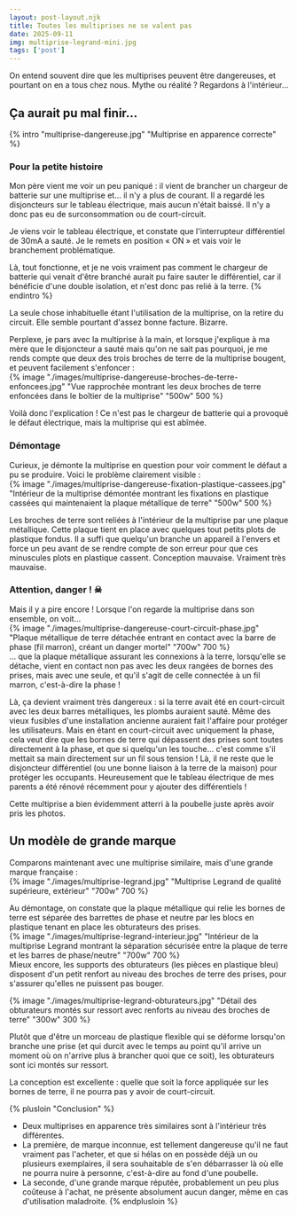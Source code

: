 ```yaml
---
layout: post-layout.njk 
title: Toutes les multiprises ne se valent pas
date: 2025-09-11
img: multiprise-legrand-mini.jpg
tags: ['post']
---
```


On entend souvent dire que les multiprises peuvent être dangereuses, et pourtant on en a tous chez nous. Mythe ou réalité ? Regardons à l'intérieur...
<!-- excerpt -->

## Ça aurait pu mal finir...

{% intro "multiprise-dangereuse.jpg" "Multiprise en apparence correcte" %}

### Pour la petite histoire

Mon père vient me voir un peu paniqué : il vient de brancher un chargeur de batterie sur une multiprise et... il n'y a plus de courant. Il a regardé les disjoncteurs sur le tableau électrique, mais aucun n'était baissé. Il n'y a donc pas eu de surconsommation ou de court-circuit.

Je viens voir le tableau électrique, et constate que l'interrupteur différentiel de 30mA a sauté. Je le remets en position « ON » et vais voir le branchement problématique.

Là, tout fonctionne, et je ne vois vraiment pas comment le chargeur de batterie qui venait d'être branché aurait pu faire sauter le différentiel, car il bénéficie d'une double isolation, et n'est donc pas relié à la terre.
{% endintro %}

La seule chose inhabituelle étant l'utilisation de la multiprise, on la retire du circuit. Elle semble pourtant d'assez bonne facture. Bizarre.

Perplexe, je pars avec la multiprise à la main, et lorsque j'explique à ma mère que le disjoncteur a sauté mais qu'on ne sait pas pourquoi, je me rends compte que deux des trois broches de terre de la multiprise bougent, et peuvent facilement s'enfoncer :  
{% image "./images/multiprise-dangereuse-broches-de-terre-enfoncees.jpg" "Vue rapprochée montrant les deux broches de terre enfoncées dans le boîtier de la multiprise" "500w" 500 %}

Voilà donc l'explication ! Ce n'est pas le chargeur de batterie qui a provoqué le défaut électrique, mais la multiprise qui est abîmée.

### Démontage

Curieux, je démonte la multiprise en question pour voir comment le défaut a pu se produire. Voici le problème clairement visible :  
{% image "./images/multiprise-dangereuse-fixation-plastique-cassees.jpg" "Intérieur de la multiprise démontée montrant les fixations en plastique cassées qui maintenaient la plaque métallique de terre" "500w" 500 %}

Les broches de terre sont reliées à l'intérieur de la multiprise par une plaque métallique. Cette plaque tient en place avec quelques tout petits plots de plastique fondus. Il a suffi que quelqu'un branche un appareil à l'envers et force un peu avant de se rendre compte de son erreur pour que ces minuscules plots en plastique cassent. Conception mauvaise. Vraiment très mauvaise.

### Attention, danger ! ☠

Mais il y a pire encore ! Lorsque l'on regarde la multiprise dans son ensemble, on voit...  
{% image "./images/multiprise-dangereuse-court-circuit-phase.jpg" "Plaque métallique de terre détachée entrant en contact avec la barre de phase (fil marron), créant un danger mortel" "700w" 700 %}  
... que la plaque métallique assurant les connexions à la terre, lorsqu'elle se détache, vient en contact non pas avec les deux rangées de bornes des prises, mais avec une seule, et qu'il s'agit de celle connectée à un fil marron, c'est-à-dire la phase !

Là, ça devient vraiment très dangereux : si la terre avait été en court-circuit avec les deux barres métalliques, les plombs auraient sauté. Même des vieux fusibles d'une installation ancienne auraient fait l'affaire pour protéger les utilisateurs. Mais en étant en court-circuit avec uniquement la phase, cela veut dire que les bornes de terre qui dépassent des prises sont toutes directement à la phase, et que si quelqu'un les touche... c'est comme s'il mettait sa main directement sur un fil sous tension ! Là, il ne reste que le disjoncteur différentiel (ou une bonne liaison à la terre de la maison) pour protéger les occupants. Heureusement que le tableau électrique de mes parents a été rénové récemment pour y ajouter des différentiels !

Cette multiprise a bien évidemment atterri à la poubelle juste après avoir pris les photos.

## Un modèle de grande marque

Comparons maintenant avec une multiprise similaire, mais d'une grande marque française :  
{% image "./images/multiprise-legrand.jpg" "Multiprise Legrand de qualité supérieure, extérieur" "700w" 700 %}

Au démontage, on constate que la plaque métallique qui relie les bornes de terre est séparée des barrettes de phase et neutre par les blocs en plastique tenant en place les obturateurs des prises.  
{% image "./images/multiprise-legrand-interieur.jpg" "Intérieur de la multiprise Legrand montrant la séparation sécurisée entre la plaque de terre et les barres de phase/neutre" "700w" 700 %}  
Mieux encore, les supports des obturateurs (les pièces en plastique bleu) disposent d'un petit renfort au niveau des broches de terre des prises, pour s'assurer qu'elles ne puissent pas bouger.

{% image "./images/multiprise-legrand-obturateurs.jpg" "Détail des obturateurs montés sur ressort avec renforts au niveau des broches de terre" "300w" 300 %}  

Plutôt que d'être un morceau de plastique flexible qui se déforme lorsqu'on branche une prise (et qui durcit avec le temps au point qu'il arrive un moment où on n'arrive plus à brancher quoi que ce soit), les obturateurs sont ici montés sur ressort.

La conception est excellente : quelle que soit la force appliquée sur les bornes de terre, il ne pourra pas y avoir de court-circuit.


{% plusloin "Conclusion" %}
- Deux multiprises en apparence très similaires sont à l'intérieur très différentes.
- La première, de marque inconnue, est tellement dangereuse qu'il ne faut vraiment pas l'acheter, et que si hélas on en possède déjà un ou plusieurs exemplaires, il sera souhaitable de s'en débarrasser là où elle ne pourra nuire à personne, c'est-à-dire au fond d'une poubelle.
- La seconde, d'une grande marque réputée, probablement un peu plus coûteuse à l'achat, ne présente absolument aucun danger, même en cas d'utilisation maladroite.
{% endplusloin %}
